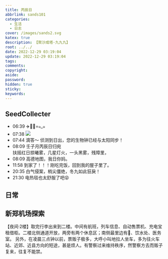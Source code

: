 ```yaml
---
title: 丙辰日
abbrlink: sands101
categories:
  - 生活
  - 日志
cover: /images/sands2.svg
katex: true
description: 【聚沙成塔·九九九】
root: ../../
date: 2022-12-29 03:19:04
update: 2022-12-29 03:19:04
tags:
comments:
copyright:
aside:
password:
hidden: true
sticky:
keywords:
---
```


## SeedCollecter
- 06:39 ✈️🚞🚅=๑_๑
- 07:38 ![](Pasted%20Image%2020221229073850.jpeg)
- 07:44 滴答～ 侦测到日出，您的生物钟已经与太阳同步！
- 08:09 壬子月丙辰日归宛<br>扶摇红日掠曦雾，几星灯火，一头黑雾，残障里，
- 08:09 高德地图，我日你妈。
- 11:58 到家了！！！刚吃完饭，回到我的屋子里了。
- 20:35 白气侵案，梢尖僵绝，冬九如此狂戾！
- 21:30 电热毯也太舒服了吧😝



## 日常
## 新郑机场探索
【夜间·2楼】取完行李出来到二楼。中间有航班，列车信息、自动售票机、充电宝租借柜。二楼北侧通道开放，两旁有两个休息区；南侧最里边有🚾、饮水处、医务室。
另外，在凌晨三点钟以前，票贩子极多，大呼小叫地拉人坐车，多为往火车站、近郊、近县方向的短途，甚是烦人。有警察过来维持秩序，然警察方去而贩子复来，往复不能禁。